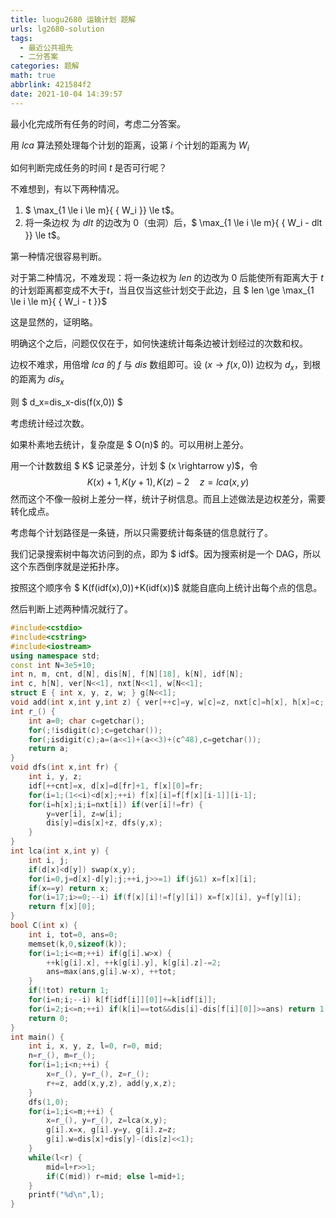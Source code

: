 ```yaml
---
title: luogu2680 运输计划 题解
urls: lg2680-solution
tags:
  - 最近公共祖先
  - 二分答案
categories: 题解
math: true
abbrlink: 421584f2
date: 2021-10-04 14:39:57
---
```


最小化完成所有任务的时间，考虑二分答案。

用 $lca$ 算法预处理每个计划的距离，设第 $i$ 个计划的距离为  $W_i$

<!--more-->

如何判断完成任务的时间 $t$ 是否可行呢？

不难想到，有以下两种情况。

1. $ \max_{1 \le i \le m}{ \{ W_i \}} \le t$。
2. 将一条边权 为 $dlt$ 的边改为 0（虫洞）后，$ \max_{1 \le i \le m}{ \{ W_i - dlt \}} \le t$。

第一种情况很容易判断。

对于第二种情况，不难发现：将一条边权为 $len$ 的边改为 0 后能使所有距离大于 $t$ 的计划距离都变成不大于$t$，当且仅当这些计划交于此边，且 $ len \ge \max_{1 \le i \le m}{ \{ W_i - t \}}$

这是显然的，证明略。

明确这个之后，问题仅仅在于，如何快速统计每条边被计划经过的次数和权。

边权不难求，用倍增 $lca$ 的 $f$ 与 $dis$ 数组即可。设 $(x \rightarrow f(x,0))$ 边权为 $d_x$，到根的距离为 $dis_x$

则 $ d_x=dis_x-dis(f(x,0)) $

考虑统计经过次数。

如果朴素地去统计，复杂度是 $ O(n)$ 的。可以用树上差分。

用一个计数数组 $ K$ 记录差分，计划 $ (x \rightarrow y)$，令
$$
 K(x)+1,K(y+1),K(z)-2 \quad z=lca(x,y)
$$
然而这个不像一般树上差分一样，统计子树信息。而且上述做法是边权差分，需要转化成点。

考虑每个计划路径是一条链，所以只需要统计每条链的信息就行了。

我们记录搜索树中每次访问到的点，即为 $ idf$。因为搜索树是一个 DAG，所以这个东西倒序就是逆拓扑序。

按照这个顺序令 $ K(f(idf(x),0))+K(idf(x))$ 就能自底向上统计出每个点的信息。

然后判断上述两种情况就行了。

```cpp
#include<cstdio>
#include<cstring>
#include<iostream>
using namespace std;
const int N=3e5+10;
int n, m, cnt, d[N], dis[N], f[N][18], k[N], idf[N];
int c, h[N], ver[N<<1], nxt[N<<1], w[N<<1];
struct E { int x, y, z, w; } g[N<<1];
void add(int x,int y,int z) { ver[++c]=y, w[c]=z, nxt[c]=h[x], h[x]=c; }
int r_() {
    int a=0; char c=getchar();
    for(;!isdigit(c);c=getchar());
    for(;isdigit(c);a=(a<<1)+(a<<3)+(c^48),c=getchar());
    return a;
}
void dfs(int x,int fr) {
    int i, y, z;
    idf[++cnt]=x, d[x]=d[fr]+1, f[x][0]=fr;
    for(i=1;(1<<i)<d[x];++i) f[x][i]=f[f[x][i-1]][i-1];
    for(i=h[x];i;i=nxt[i]) if(ver[i]!=fr) {
        y=ver[i], z=w[i];
        dis[y]=dis[x]+z, dfs(y,x);
    }
}
int lca(int x,int y) {
    int i, j;
    if(d[x]<d[y]) swap(x,y);
    for(i=0,j=d[x]-d[y];j;++i,j>>=1) if(j&1) x=f[x][i];
    if(x==y) return x;
    for(i=17;i>=0;--i) if(f[x][i]!=f[y][i]) x=f[x][i], y=f[y][i];
    return f[x][0];
}
bool C(int x) {
    int i, tot=0, ans=0;
    memset(k,0,sizeof(k));
    for(i=1;i<=m;++i) if(g[i].w>x) {
        ++k[g[i].x], ++k[g[i].y], k[g[i].z]-=2;
        ans=max(ans,g[i].w-x), ++tot;
    }
    if(!tot) return 1;
    for(i=n;i;--i) k[f[idf[i]][0]]+=k[idf[i]];
    for(i=2;i<=n;++i) if(k[i]==tot&&dis[i]-dis[f[i][0]]>=ans) return 1;
    return 0;
}
int main() {
    int i, x, y, z, l=0, r=0, mid;
    n=r_(), m=r_();
    for(i=1;i<n;++i) {
        x=r_(), y=r_(), z=r_();
        r+=z, add(x,y,z), add(y,x,z);
    }
    dfs(1,0);
    for(i=1;i<=m;++i) {
        x=r_(), y=r_(), z=lca(x,y);
        g[i].x=x, g[i].y=y, g[i].z=z;
        g[i].w=dis[x]+dis[y]-(dis[z]<<1);
    }
    while(l<r) {
        mid=l+r>>1;
        if(C(mid)) r=mid; else l=mid+1;
    }
    printf("%d\n",l);
}
```
